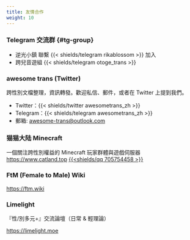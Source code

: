 ```yaml
---
title: 友情合作
weight: 10
---
```


### Telegram 交流群 {#tg-group}

- 逆光小鎮  聯繫 {{< shields/telegram rikablossom >}} 加入
- 跨兒音遊組 {{< shields/telegram otoge_trans >}}

### awesome trans <i class="trans-flag"></i> (Twitter)

跨性別文檔整理，資訊轉發。歡迎私信、郵件，或者在 Twitter 上提到我們。

- Twitter：{{< shields/twitter awesometrans_zh >}}
- Telegram：{{< shields/telegram awesometrans_zh >}}
- 郵箱: <awesome-trans@outlook.com>

### 猫猫大陆 Minecraft

一個關注跨性別權益的 Minecraft 玩家群體與遊戲伺服器 <https://www.catland.top> [{{<shields/qq 705754458 >}}](https://qm.qq.com/cgi-bin/qm/qr?k=q5ZCoXvb9xsy3AwxbEIox_vsUfgugBi_)

### FtM (Female to Male) Wiki

<https://ftm.wiki>

### Limelight

『性/別多元+』交流論壇（日常 &amp; 輕理論）

<https://limelight.moe>
